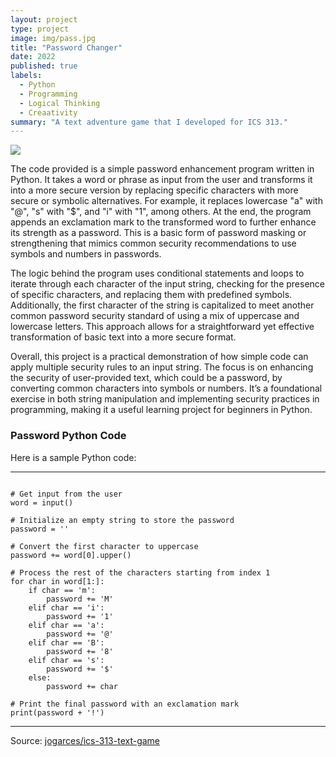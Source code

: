 ```yaml
---
layout: project
type: project
image: img/pass.jpg
title: "Password Changer"
date: 2022
published: true
labels:
  - Python
  - Programming
  - Logical Thinking
  - Creaativity 
summary: "A text adventure game that I developed for ICS 313."
---
```


<img class="img-fluid" src="../img/password.jpg">

The code provided is a simple password enhancement program written in Python. It takes a word or phrase as input from the user and transforms it into a more secure version by replacing specific characters with more secure or symbolic alternatives. For example, it replaces lowercase "a" with "@", "s" with "$", and "i" with "1", among others. At the end, the program appends an exclamation mark to the transformed word to further enhance its strength as a password. This is a basic form of password masking or strengthening that mimics common security recommendations to use symbols and numbers in passwords.

The logic behind the program uses conditional statements and loops to iterate through each character of the input string, checking for the presence of specific characters, and replacing them with predefined symbols. Additionally, the first character of the string is capitalized to meet another common password security standard of using a mix of uppercase and lowercase letters. This approach allows for a straightforward yet effective transformation of basic text into a more secure format.

Overall, this project is a practical demonstration of how simple code can apply multiple security rules to an input string. The focus is on enhancing the security of user-provided text, which could be a password, by converting common characters into symbols or numbers. It’s a foundational exercise in both string manipulation and implementing security practices in programming, making it a useful learning project for beginners in Python.

### Password Python Code

Here is a sample Python code:

<hr>

<pre><code>
# Get input from the user
word = input()

# Initialize an empty string to store the password
password = ''

# Convert the first character to uppercase
password += word[0].upper()

# Process the rest of the characters starting from index 1
for char in word[1:]:
    if char == 'm':
        password += 'M'
    elif char == 'i':
        password += '1'
    elif char == 'a':
        password += '@'
    elif char == 'B':
        password += '8'
    elif char == 's':
        password += '$'
    else:
        password += char

# Print the final password with an exclamation mark
print(password + '!')
</code></pre>

<hr>

Source: <a href="https://github.com/jogarces/ics-313-text-game"><i class="large github icon"></i>jogarces/ics-313-text-game</a>

